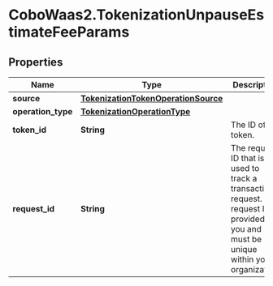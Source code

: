 # CoboWaas2.TokenizationUnpauseEstimateFeeParams

## Properties

Name | Type | Description | Notes
------------ | ------------- | ------------- | -------------
**source** | [**TokenizationTokenOperationSource**](TokenizationTokenOperationSource.md) |  | 
**operation_type** | [**TokenizationOperationType**](TokenizationOperationType.md) |  | 
**token_id** | **String** | The ID of the token. | 
**request_id** | **String** | The request ID that is used to track a transaction request. The request ID is provided by you and must be unique within your organization. | [optional] 


